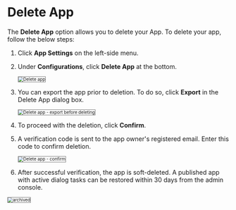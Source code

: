 # Delete App

The **Delete App** option allows you to delete your App. To delete your app, follow the below steps:

1. Click **App Settings** on the left-side menu.    
2. Under **Configurations**, click **Delete App** at the bottom.  

    <img src="../images/delete-app-img1.png" alt="Delete app" title="Delete app" style="border:1px solid gray; zoom:70%;">

3. You can export the app prior to deletion. To do so, click **Export** in the Delete App dialog box.

    <img src="../images/delete-app-img2.png" alt="Delete app - export before deleting" title="Delete app - export before deleting" style="border:1px solid gray; zoom:70%;">

4. To proceed with the deletion, click **Confirm**.  

5. A verification code is sent to the app owner's registered email. Enter this code to confirm deletion.

    <img src="../images/delete-app-img3.png" alt="Delete app - confirm" title="Delete app - confirm" style="border:1px solid gray; zoom:70%;">

6. After successful verification, the app is soft-deleted. A published app with active dialog tasks can be restored within 30 days from the admin console.  
<img src="../images/archived_app.jpg" alt="archived" title="archived" style="border:1px solid gray; zoom:70%;">
